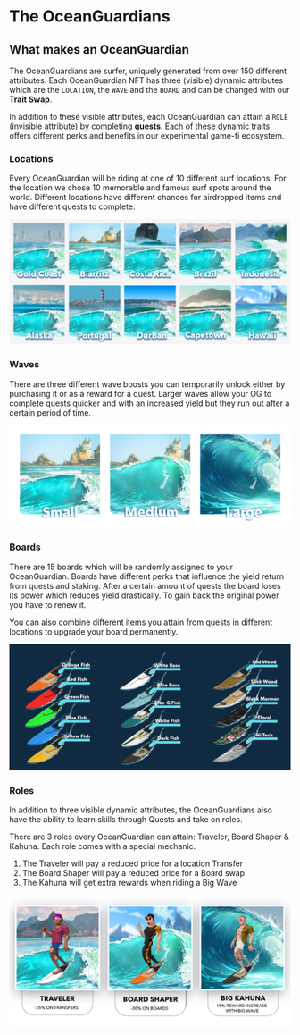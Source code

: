 # The OceanGuardians

## What makes an OceanGuardian

The OceanGuardians are surfer, uniquely generated from over 150 different attributes. Each OceanGuardian NFT has three (visible) dynamic attributes which are the `LOCATION`, the `WAVE` and the `BOARD` and can be changed with our **Trait Swap**.

In addition to these visible attributes, each OceanGuardian can attain a `ROLE` (invisible attribute) by completing **quests**. Each of these dynamic traits offers different perks and benefits in our experimental game-fi ecosystem.



### Locations

Every OceanGuardian will be riding at one of 10 different surf locations. For the location we chose 10 memorable and famous surf spots around the world. Different locations have different chances for airdropped items and have different quests to complete.

![](../.gitbook/assets/locations.jpg)

### Waves

There are three different wave boosts you can temporarily unlock either by purchasing it or as a reward for a quest. Larger waves allow your OG to complete quests quicker and with an increased yield but they run out after a certain period of time.

![](../.gitbook/assets/waves.jpg)

### Boards

There are 15 boards which will be randomly assigned to your OceanGuardian. Boards have different perks that influence the yield return from quests and staking. After a certain amount of quests the board loses its power which reduces yield drastically. To gain back the original power you have to renew it.

You can also combine different items you attain from quests in different locations to upgrade your board permanently.

![](../.gitbook/assets/boardsV2.jpg)



### Roles

In addition to three visible dynamic attributes, the OceanGuardians also have the ability to learn skills through Quests and take on roles.

There are 3 roles every OceanGuardian can attain: Traveler, Board Shaper & Kahuna. Each role comes with a special mechanic.

1. The Traveler will pay a reduced price for a location Transfer
2. The Board Shaper will pay a reduced price for a Board swap
3. The Kahuna will get extra rewards when riding a Big Wave

![](../.gitbook/assets/Roles.png)
